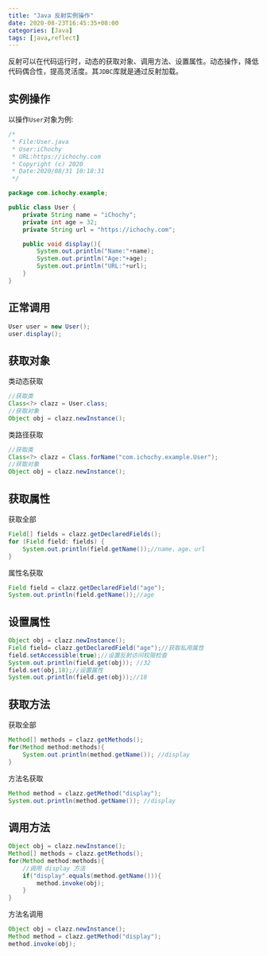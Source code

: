 ```yaml
---
title: "Java 反射实例操作"
date: 2020-08-23T16:45:35+08:00 
categories: [Java] 
tags: [java,reflect] 
---
```


反射可以在代码运行时，动态的获取对象、调用方法、设置属性。动态操作，降低代码偶合性，提高灵活度。其`JDBC`库就是通过反射加载。

## 实例操作

以操作`User`对象为例:
```java
/*
 * File:User.java
 * User:iChochy
 * URL:https://ichochy.com
 * Copyright (c) 2020
 * Date:2020/08/31 10:18:31
 */

package com.ichochy.example;

public class User {
    private String name = "iChochy";
    private int age = 32;
    private String url = "https://ichochy.com";

    public void display(){
        System.out.println("Name:"+name);
        System.out.println("Age:"+age);
        System.out.println("URL:"+url);
    }
}
```
## 正常调用
```java
User user = new User();
user.display();
```

## 获取对象
类动态获取
```java
//获取类
Class<?> clazz = User.class;
//获取对象
Object obj = clazz.newInstance();
```
类路径获取
```java
//获取类
Class<?> clazz = Class.forName("com.ichochy.example.User");
//获取对象
Object obj = clazz.newInstance();
```
## 获取属性
获取全部
```java
Field[] fields = clazz.getDeclaredFields();
for (Field field: fields) {
    System.out.println(field.getName());//name、age、url
}
```
属性名获取
```java
Field field = clazz.getDeclaredField("age");
System.out.println(field.getName());//age
```

## 设置属性
```java
Object obj = clazz.newInstance();
Field field= clazz.getDeclaredField("age");//获取私用属性
field.setAccessible(true);//设置反射访问权限检查
System.out.println(field.get(obj)); //32
field.set(obj,18);//设置属性
System.out.println(field.get(obj));//18
```

## 获取方法
获取全部
```java
Method[] methods = clazz.getMethods();
for(Method method:methods){
    System.out.println(method.getName()); //display
}
```
方法名获取
```java
Method method = clazz.getMethod("display");
System.out.println(method.getName()); //display
```

## 调用方法
```java
Object obj = clazz.newInstance();
Method[] methods = clazz.getMethods();
for(Method method:methods){
    //调用 display 方法
    if("display".equals(method.getName())){
        method.invoke(obj);
    }
}
```
方法名调用
```java
Object obj = clazz.newInstance();
Method method = clazz.getMethod("display");
method.invoke(obj);
```